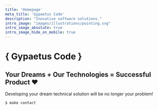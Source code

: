 ```yaml
---
title: 'Homepage'
meta_title: 'Gypaetus Code'
description: "Inovative software solutions."
intro_image: "images/illustrations/pointing.svg"
intro_image_absolute: true
intro_image_hide_on_mobile: true
---
```


# { Gypaetus Code }
## Your Dreams + Our Technologies = Successful Product &#9829;

Developing your dream technical solution will be no longer your problem!

```
$ make contact
```
